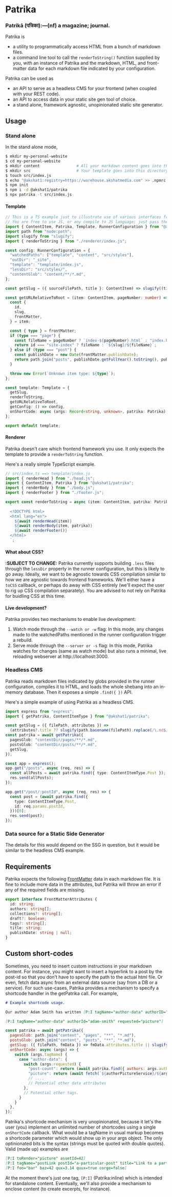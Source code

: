 # Patrika

### Patrikā (पत्रिका):—(nf) a magazine; journal.

Patrika is

- a utility to programmatically access HTML from a bunch of markdown files.
- a command line tool to call the `renderToString()` function supplied by you, with an instance of Patrika and the markdown, HTML, and front-matter data for each markdown file indicated by your configuration.

Patrika can be used as

- an API to serve as a headless CMS for your frontend (when coupled with your REST code).
- an API to access data in your static site gen tool of choice.
- a stand alone, framework agnostic, unopinionated static site generator.

## Usage

### Stand alone

In the stand alone mode,

```sh
$ mkdir my-personal-website
$ cd my-personal-website
$ mkdir content                # All your markdown content goes into this directory
$ mkdir src                    # Your template goes into this directory
$ touch src/index.js
$ echo "@akshat1:registry=https://warehouse.akshatmedia.com" >> .npmrc
$ npm init
$ npm i -d @akshat1/patrika
$ npx patrika -t src/index.js
```

#### Template

```ts
// This is a TS example just to illustrate use of various interfaces from Patrika.
// You are free to use JS, or any compile to JS language; just pass the compiled JS to patrika on the CLI.
import { ContentItem, Patrika, Template, RunnerConfiguration } from "@akshat1/patrika";
import path from "node:path";
import slugify from "slugify";
import { renderToString } from "./renderer/index.js";

const config: RunnerConfiguration = {
  "watchedPaths": ["template", "content", "src/styles"],
  "outDir": "_site",
  "template": "template/index.js",
  "lessDir": "src/styles/",
  "contentGlob": "content/**/*.md",
};

const getSlug = ({ sourceFilePath, title }: ContentItem) => slugify((title ?? path.basename(sourceFilePath).replace(/\.md$/, ""))).toLowerCase();

const getURLRelativeToRoot = (item: ContentItem, pageNumber: number) => {
  const {
    id,
    slug,
    frontMatter,
  } = item;

  const { type } = frontMatter;
  if (type === "page") {
    const fileName = pageNumber ? `index-${pageNumber}.html` : "index.html";
    return id === "site-index" ? fileName : `${slug}/${fileName}`;
  } else if (type === "post") {
    const publishDate = new Date(frontMatter.publishDate);
    return path.join("posts", publishDate.getFullYear().toString(), publishDate.getMonth().toString(), `${slug}.html`);
  }

  throw new Error(`Unknown item type: ${type}`);
};

const template: Template = {
  getSlug,
  renderToString,
  getURLRelativeToRoot,
  getConfig: () => config,
  onShortCode: async (args: Record<string, unknown>, patrika: Patrika) => "",
};

export default template;
```

#### Renderer

Patrika doesn't care which frontend framework you use. It only expects the template to provide a `renderToString` function.

Here's a really simple TypeScript example.

```ts
// src/index.ts ==> template/index.js
import { renderHead } from "./head.js";
import { ContentItem, Patrika } from "@akshat1/patrika";
import { renderBody } from "./body.js";
import { renderFooter } from "./footer.js";

export const renderToString = async (item: ContentItem, patrika: Patrika) =>
  `
  <!DOCTYPE html>
  <html lang="en">
    ${await renderHead(item)}
    ${await renderBody(item, patrika)}
    ${await renderFooter()}
  </html>
  `;
```

#### What about CSS?

**:SUBJECT TO CHANGE:** Patrika currently supports building `.less` files through the `lessDir` property in the runner configuration, but this is likely to go away. Ideally, we want to be agnostic towards CSS compilation similar to how we are agnostic towards frontend frameworks. We'll either have a `toCSS` callback, or perhaps do away with CSS entirely (we'll expect the user to rig up CSS compilation separately). You are advised to not rely on Patrika for buidling CSS at this time.

#### Live development?

Patrika provides two mechanisms to enable live development:

1. Watch mode through the `--watch or -w` flag: In this mode, any changes made to the watchedPaths mentioned in the runner configuration trigger a rebuild.
2. Serve mode through the `--server or -s` flag: In this mode, Patrika watches for changes (same as watch mode) but also runs a minimal, live reloading webserver at http://localhost:3000.

### Headless CMS

Patrika reads markdown files indicated by globs provided in the runner configuration, compiles it to HTML, and loads the whole shebang into an in-memory database. Then it exposes a simple `.find({ })` API.

Here's a simple example of using Patrika as a headless CMS.

```ts
import express from "express";
import { getPatrika, ContentItemType } from "@akshat1/patrika";

const getSlug = ({ filePath, attributes }) =>
  (attributes?.title ?? slugify(path.basename(filePath).replace(/\.md$/, ""))).toLowerCase();
const patrika = await getPatrika({
  pagesGlob: "contentDir/pages/**/*.md",
  postsGlob: "contentDir/posts/**/*.md",
  getSlug,
});

const app = express();
app.get("/posts", async (req, res) => {
  const allPosts = await patrika.find({ type: ContentItemType.Post });
  res.send(allPosts);
});

app.get("/post/:postId", async (req, res) => {
  const post = (await patrika.find({
    type: ContentItemType.Post,
    id: req.params.postId,
  }))[0];
  res.send(post);
});
```

### Data source for a Static Side Generator

The details for this would depend on the SSG in question, but it would be similar to the headless CMS example.

## Requirements

Patrika expects the following [FrontMatter](https://frontmatter.codes/docs/markdown) data in each markdown file. It is fine to include more data in the attributes, but Patrika will throw an error if any of the required fields are missing.

```ts
export interface FrontMatterAttributes {
  id: string;
  authors: string[];
  collections?: string[];
  draft?: boolean;
  tags?: string[];
  title: string;
  publishDate: string | null;
}
```

## Custom short-codes

Sometimes, you need to insert custom instructions in your markdown content. For instance, you might want to insert a hyperlink to a post by the post-id so that you don't have to specify the path to the actual html file. Or even, fetch data async from an external data source (say from a DB or a service). For such use-cases, Patrika provides a mechanism to specify a shortcode handler in the getPatrika call. For example,

```markdown
# Example shortcode usage.

Our author Adam Smith has written [P:I tagName="author-data" authorID="adam-smith" requested="post-count"] posts. Here's his picture.

[P:I tagName="author-data" authorId="adam-smith" requested="picture"]
```

```js
const patrika = await getPatrika({
  pagesGlob: path.join("content", "pages", "**", "*.md"),
  postsGlob: path.join("content", "posts", "**", "*.md"),
  getSlug: ({ filePath, fmData }) => fmData.attributes.title || slugify(path.basename(filePath).replace(/\.md$/, "")),
  onShortCode: async (args) => {
    switch (args.tagName) {
      case "author-data": {
        switch (args.requested) {
          "post-count": return (await patrika.find({ authors: args.authorID }) ).length;
          "picture": return (await fetch(`${authorPictureService}/${args.authorID}`));
          // ....
          // Potential other data attributes
        },
        // Potential other tags.
      }
    }
  },
});
```

Patrika's shortcode mechanism is very unopinionated, because it let's the user (you) implement an unlimited number of shortcodes using a single `onShortCode` callback. What would be a tagName in usual markup becomes a shortcode parameter which would show up in your args object. The only optinionated bits is the syntax (strings must be quoted with double quotes). Valid (made up) examples are

```markdown
[P:I toRender="picture" assetId=42]
[P:I tagName="postLink postId="a-particular-post" title="Link to a particular post" text="Click here"]
[P:I foo="bar" baz=42 qux=3.14 quux=true corge=false]
```

At the moment there's just one tag, `[P:I]` (Patrika:inline) which is intended for standalone content. Eventually, we'll also provide a mechanism to enclose content (to create excerpts, for instance).
